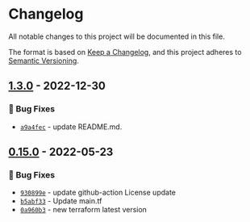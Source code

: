 # Changelog
All notable changes to this project will be documented in this file.

The format is based on [Keep a Changelog](https://keepachangelog.com/en/1.0.0/),
and this project adheres to [Semantic Versioning](https://semver.org/spec/v2.0.0.html).

## [1.3.0] - 2022-12-30
### :bug: Bug Fixes
- [`a9a4fec`](https://github.com/clouddrove/terraform-aws-waf/commit/a9a4fecee1bf763fa94d9ea1c044c32e1a5d217e) - update README.md.


## [0.15.0] - 2022-05-23
### :bug: Bug Fixes
- [`930899e`](https://github.com/clouddrove/terraform-aws-waf/commit/930899ed94b8cdacc55ca8917c7b69c457e3450a) - update github-action License update
- [`b5abf33`](https://github.com/clouddrove/terraform-aws-waf/commit/b5abf334594b300e1f5ad3678f1e3d45fc98480c) - Update main.tf
- [`0a960b3`](https://github.com/clouddrove/terraform-aws-waf/commit/0a960b38a13053155d477a98472aaa2facc842c5) - new terraform latest version



[0.15.0]: https://github.com/clouddrove/terraform-aws-waf/compare/0.15.0...master
[1.3.0]:  https://github.com/clouddrove/terraform-aws-waf/releases/tag/1.3.0